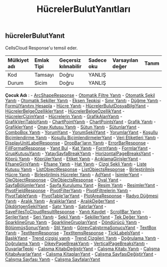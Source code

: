 ﻿---
title: HücrelerBulutYanıtları
second_title: Aspose.Cells Cloud Documen
type: docs
url: /tr/specification/model/cellscloudresponse/
description: "Aspose.Cells Bulut modeli spesifikasyonu: CellsCloudResponse. Açma, oluşturma, düzenleme, bölme, birleştirme, karşılaştırma ve dönüştürme gibi özelliklerle Excel ve diğer elektronik tablo belgelerini zahmetsizce yönetin"
kwords: Excel, Office, Elektronik Tablo, Cloud REST API, CellsCloudResponse
weight: 50
---
## **hücrelerBulutYanıt**

 CellsCloud Response'u temsil eder.

| Mülkiyet adı| Emlak Tipi| Geçersiz kılınabilir| Sadece oku| Varsayılan değer| Tanım|
|:- |:- |:- |:- |:- |:- |
| Kod| Tamsayı| Doğru| YANLIŞ|||
| Durum| Sicim| Doğru| YANLIŞ|||

**Çocuk Adı** : 
	-  [ArcShapeResponse](arcshaperesponse) 
	-  [Otomatik Filtre Yanıtı](autofilterresponse) 
	-  [Otomatik Şekil Yanıtı](autoshaperesponse) 
	-  [Otomatik Şekiller Yanıtı](autoshapesresponse) 
	-  [Eksen Tepkisi](axisresponse) 
	-  [Sınır Yanıtı](borderresponse) 
	-  [Düğme Yanıtı](buttonresponse) 
	-  [FormülYanıtını Hesapla](calculateformularesponse) 
	-  [Hücre Yanıtı](cellresponse) 
	-  [HücrelerBulutDosyaBilgiYanıt](cellscloudfileinforesponse) 
	-  [HücrelerBelgeÖzelliklerYanıt](cellsdocumentpropertiesresponse) 
	-  [HücrelerBelgeÖzellikYanıt](cellsdocumentpropertyresponse) 
	-  [HücrelerÇizimYanıt](cellsdrawingresponse) 
	-  [Hücrelerin Yanıtı](cellsresponse) 
	-  [GrafikAlanYanıtı](chartarearesponse) 
	-  [GrafikVeriTabloYanıtı](chartdatatableresponse) 
	-  [ChartPointYanıtı](chartpointresponse) 
	-  [ChartPointsYanıt](chartpointsresponse) 
	-  [Grafik Yanıtı](chartresponse) 
	-  [GrafiklerYanıt](chartsresponse) 
	-  [Onay Kutusu Yanıtı](checkboxresponse) 
	-  [Sütun Yanıtı](columnresponse) 
	-  [SütunlarYanıt](columnsresponse) 
	-  [ComboBox Yanıtı](comboboxresponse) 
	-  [YorumYanıt](commentresponse) 
	-  [YorumŞekilYanıt](commentshaperesponse) 
	-  [YorumlarYanıt](commentsresponse) 
	-  [Koşullu Biçimlendirme Yanıtı](conditionalformattingresponse) 
	-  [Koşullu BiçimlendirmelerYanıt](conditionalformattingsresponse) 
	-  [Veri Etiketleri Yanıtı](datalabelsresponse) 
	-  [DisplayUnitLabelResponse](displayunitlabelresponse) 
	-  [DropBar'ların Yanıtı](dropbarsresponse) 
	-  [ErrorBarResponse](errorbarresponse) 
	-  [FillFormatResponse](fillformatresponse) 
	-  [Yanıt Bul](findresponse) 
	-  [Kat Yanıtı](floorresponse) 
	-  [FormYanıtı](formresponse) 
	-  [FormlarYanıt](formsresponse) 
	-  [GrupKutusuYanıtı](groupboxresponse) 
	-  [YataySayfaBreakYanıtı](horizontalpagebreakresponse) 
	-  [HorizontalPageBreaksYanıt](horizontalpagebreaksresponse) 
	-  [Köprü Yanıtı](hyperlinkresponse) 
	-  [KöprülerYanıt](hyperlinksresponse) 
	-  [Etiket Yanıtı](labelresponse) 
	-  [AçıklamaGirişlerYanıt](legendentriesresponse) 
	-  [EfsaneGirişYanıtı](legendentryresponse) 
	-  [Efsane Yanıtı](legendresponse) 
	-  [Hat Yanıtı](lineresponse) 
	-  [Çizgi Şekli Yanıtı](lineshaperesponse) 
	-  [Liste Kutusu Yanıtı](listboxresponse) 
	-  [ListObjectResponse](listobjectresponse) 
	-  [ListObjectsResponse](listobjectsresponse) 
	-  [Birleştirilmiş Hücre Yanıtı](mergedcellresponse) 
	-  [Birleştirilmiş Hücreler Yanıtı](mergedcellsresponse) 
	-  [AdYanıt](nameresponse) 
	-  [İsimlerYanıt](namesresponse) 
	-  [OleObjectResponse](oleobjectresponse) 
	-  [OleObjectsResponse](oleobjectsresponse) 
	-  [Oval Yanıt](ovalresponse) 
	-  [SayfaBölümlerYanıt](pagesectionsresponse) 
	-  [Sayfa Kurulumu Yanıt](pagesetupresponse) 
	-  [Resim Yanıtı](pictureresponse) 
	-  [ResimlerYanıt](picturesresponse) 
	-  [PivotFieldResponse](pivotfieldresponse) 
	-  [PivotFilterYanıtı](pivotfilterresponse) 
	-  [PivotFiltrelerin Yanıtı](pivotfiltersresponse) 
	-  [PivotTableYanıtı](pivottableresponse) 
	-  [PivotTable'larYanıt](pivottablesresponse) 
	-  [PlotAreaResponse](plotarearesponse) 
	-  [Radyo Düğmesi Yanıtı](radiobuttonresponse) 
	-  [Aralık Yanıtı](rangeresponse) 
	-  [AralıklarYanıt](rangesresponse) 
	-  [AralıkDeğerYanıt](rangevalueresponse) 
	-  [DikdörtgenŞekilYanıt](rectangleshaperesponse) 
	-  [Satır Yanıtı](rowresponse) 
	-  [SatırlarYanıt](rowsresponse) 
	-  [SaveFilesToCloudResultResponse](savefilestocloudresultresponse) 
	-  [Yanıtı Kaydet](saveresponse) 
	-  [ScrollBar Yanıtı](scrollbarresponse) 
	-  [SerilerYanıt](seriesesresponse) 
	-  [Seri Yanıtı](seriesresponse) 
	-  [Şekil Yanıtı](shaperesponse) 
	-  [ŞekillerYanıt](shapesresponse) 
	-  [Tek Değer Yanıtı](singlevalueresponse) 
	-  [SparklineGrup Yanıtı](sparklinegroupresponse) 
	-  [SparklineGruplarıYanıt](sparklinegroupsresponse) 
	-  [Döndürücü Yanıtı](spinnerresponse) 
	-  [BölünmüşSonuçYanıtı](splitresultresponse) 
	-  [Stil Yanıtı](styleresponse) 
	-  [GörevÇalıştırmaSonucuYanıt](taskrunresultresponse) 
	-  [TextBox Yanıtı](textboxresponse) 
	-  [TextItemResponse](textitemresponse) 
	-  [TextItemsResponse](textitemsresponse) 
	-  [TickLabelsYanıt](ticklabelsresponse) 
	-  [BaşlıkYanıt](titleresponse) 
	-  [Trend çizgisi yanıtı](trendlineresponse) 
	-  [Trend Çizgileri Yanıtı](trendlinesresponse) 
	-  [Doğrulama Yanıtı](validationresponse) 
	-  [Doğrulama Yanıtı](validationsresponse) 
	-  [DikeyPageBreakYanıtı](verticalpagebreakresponse) 
	-  [VerticalPageBreaksYanıtı](verticalpagebreaksresponse) 
	-  [DuvarlarTepki](wallsresponse) 
	-  [Çalışma KitabıDeğiştirYanıt](workbookreplaceresponse) 
	-  [Çalışma Kitabı Yanıtı](workbookresponse) 
	-  [Çalışma KitabıAyarlarYanıt](workbooksettingsresponse) 
	-  [Çalışma KitaplarıYanıt](workbooksresponse) 
	-  [Çalışma SayfasıDeğiştirYanıt](worksheetreplaceresponse) 
	-  [Çalışma Sayfası Yanıtı](worksheetresponse) 
	-  [Çalışma SayfalarıYanıt](worksheetsresponse) 
